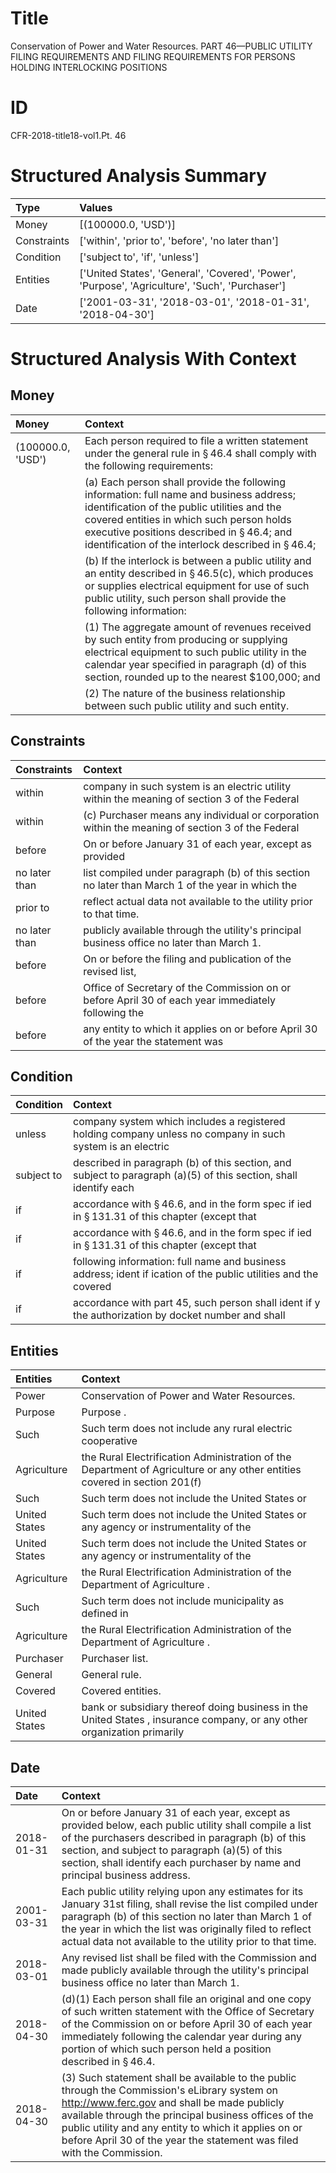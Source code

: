 # Title

 Conservation of Power and Water Resources. PART 46—PUBLIC UTILITY FILING REQUIREMENTS AND FILING REQUIREMENTS FOR PERSONS HOLDING INTERLOCKING POSITIONS


# ID

 CFR-2018-title18-vol1.Pt. 46


# Structured Analysis Summary

| Type        | Values                                                                                          |
|:------------|:------------------------------------------------------------------------------------------------|
| Money       | [(100000.0, 'USD')]                                                                             |
| Constraints | ['within', 'prior to', 'before', 'no later than']                                               |
| Condition   | ['subject to', 'if', 'unless']                                                                  |
| Entities    | ['United States', 'General', 'Covered', 'Power', 'Purpose', 'Agriculture', 'Such', 'Purchaser'] |
| Date        | ['2001-03-31', '2018-03-01', '2018-01-31', '2018-04-30']                                        |


# Structured Analysis With Context

 


## Money

| Money             | Context                                                                                                                                                                                                                                                                                                                 |
|:------------------|:------------------------------------------------------------------------------------------------------------------------------------------------------------------------------------------------------------------------------------------------------------------------------------------------------------------------|
| (100000.0, 'USD') | Each person required to file a written statement under the general rule in &#167;&#8201;46.4 shall comply with the following requirements:                                                                                                                                                                              |
|                   |             (a) Each person shall provide the following information: full name and business address; identification of the public utilities and the covered entities in which such person holds executive positions described in &#167;&#8201;46.4; and identification of the interlock described in &#167;&#8201;46.4; |
|                   |             (b) If the interlock is between a public utility and an entity described in &#167;&#8201;46.5(c), which produces or supplies electrical equipment for use of such public utility, such person shall provide the following information:                                                                      |
|                   |             (1) The aggregate amount of revenues received by such entity from producing or supplying electrical equipment to such public utility in the calendar year specified in paragraph (d) of this section, rounded up to the nearest $100,000; and                                                               |
|                   |             (2) The nature of the business relationship between such public utility and such entity.                                                                                                                                                                                                                    |


## Constraints

| Constraints   | Context                                                                                            |
|:--------------|:---------------------------------------------------------------------------------------------------|
| within        | company in such system is an electric utility within the meaning of section 3 of the Federal       |
| within        | (c) Purchaser means any individual or corporation  within the meaning of section 3 of the Federal  |
| before        | On or  before January 31 of each year, except as provided                                          |
| no later than | list compiled under paragraph (b) of this section no later than March 1 of the year in which the   |
| prior to      | reflect actual data not available to the utility prior to  that time.                              |
| no later than | publicly available through the utility's principal business office no later than  March 1.         |
| before        | On or  before the filing and publication of the revised list,                                      |
| before        | Office of Secretary of the Commission on or before April 30 of each year immediately following the |
| before        | any entity to which it applies on or before April 30 of the year the statement was                 |


## Condition

| Condition   | Context                                                                                                            |
|:------------|:-------------------------------------------------------------------------------------------------------------------|
| unless      | company system which includes a registered holding company unless no company in such system is an electric         |
| subject to  | described in paragraph (b) of this section, and subject to paragraph (a)(5) of this section, shall identify each   |
| if          | accordance with &#167;&#8201;46.6, and in the form spec if ied in &#167;&#8201;131.31 of this chapter (except that |
| if          | accordance with &#167;&#8201;46.6, and in the form spec if ied in &#167;&#8201;131.31 of this chapter (except that |
| if          | following information: full name and business address; ident if ication of the public utilities and the covered    |
| if          | accordance with part 45, such person shall ident if y the authorization by docket number and shall                 |


## Entities

| Entities      | Context                                                                                                                   |
|:--------------|:--------------------------------------------------------------------------------------------------------------------------|
| Power         | Conservation of  Power  and Water Resources.                                                                              |
| Purpose       | Purpose .                                                                                                                 |
| Such          | Such term does not include any rural electric cooperative                                                                 |
| Agriculture   | the Rural Electrification Administration of the Department of Agriculture or any other entities covered in section 201(f) |
| Such          | Such term does not include the United States or                                                                           |
| United States | Such term does not include the  United States  or any agency or instrumentality of the                                    |
| United States | Such term does not include the  United States  or any agency or instrumentality of the                                    |
| Agriculture   | the Rural Electrification Administration of the Department of Agriculture .                                               |
| Such          | Such term does not include municipality as defined in                                                                     |
| Agriculture   | the Rural Electrification Administration of the Department of Agriculture .                                               |
| Purchaser     | Purchaser  list.                                                                                                          |
| General       | General  rule.                                                                                                            |
| Covered       | Covered  entities.                                                                                                        |
| United States | bank or subsidiary thereof doing business in the United States , insurance company, or any other organization primarily   |


## Date

| Date       | Context                                                                                                                                                                                                                                                                                                                                 |
|:-----------|:----------------------------------------------------------------------------------------------------------------------------------------------------------------------------------------------------------------------------------------------------------------------------------------------------------------------------------------|
| 2018-01-31 | On or before January 31 of each year, except as provided below, each public utility shall compile a list of the purchasers described in paragraph (b) of this section, and subject to paragraph (a)(5) of this section, shall identify each purchaser by name and principal business address.                                           |
| 2001-03-31 | Each public utility relying upon any estimates for its January 31st filing, shall revise the list compiled under paragraph (b) of this section no later than March 1 of the year in which the list was originally filed to reflect actual data not available to the utility prior to that time.                                         |
| 2018-03-01 | Any revised list shall be filed with the Commission and made publicly available through the utility's principal business office no later than March 1.                                                                                                                                                                                  |
| 2018-04-30 | (d)(1) Each person shall file an original and one copy of such written statement with the Office of Secretary of the Commission on or before April 30 of each year immediately following the calendar year during any portion of which such person held a position described in &#167;&#8201;46.4.                                      |
| 2018-04-30 | (3) Such statement shall be available to the public through the Commission's eLibrary system on http://www.ferc.gov and shall be made publicly available through the principal business offices of the public utility and any entity to which it applies on or before April 30 of the year the statement was filed with the Commission. |


